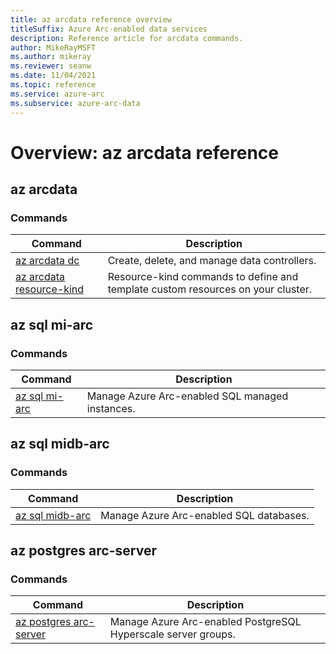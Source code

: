 ```yaml
---
title: az arcdata reference overview
titleSuffix: Azure Arc-enabled data services
description: Reference article for arcdata commands. 
author: MikeRayMSFT
ms.author: mikeray
ms.reviewer: seanw
ms.date: 11/04/2021
ms.topic: reference
ms.service: azure-arc
ms.subservice: azure-arc-data
---
```


# Overview: az arcdata reference

## az arcdata
### Commands
| Command | Description|
| --- | --- |
[az arcdata dc](reference-az-arcdata-dc.md) | Create, delete, and manage data controllers.
[az arcdata resource-kind](reference-az-arcdata-resource-kind.md) | Resource-kind commands to define and template custom resources on your cluster.


## az sql mi-arc
### Commands
| Command | Description|
| --- | --- |
[az sql mi-arc](reference-az-sql-mi-arc.md) | Manage Azure Arc-enabled SQL managed instances.

## az sql midb-arc
### Commands
| Command | Description|
| --- | --- |
[az sql midb-arc](reference-az-sql-midb-arc.md) | Manage Azure Arc-enabled SQL databases.


## az postgres arc-server
### Commands
| Command | Description|
| --- | --- |
[az postgres arc-server](reference-az-postgres-arc-server.md) | Manage Azure Arc-enabled PostgreSQL Hyperscale server groups.
